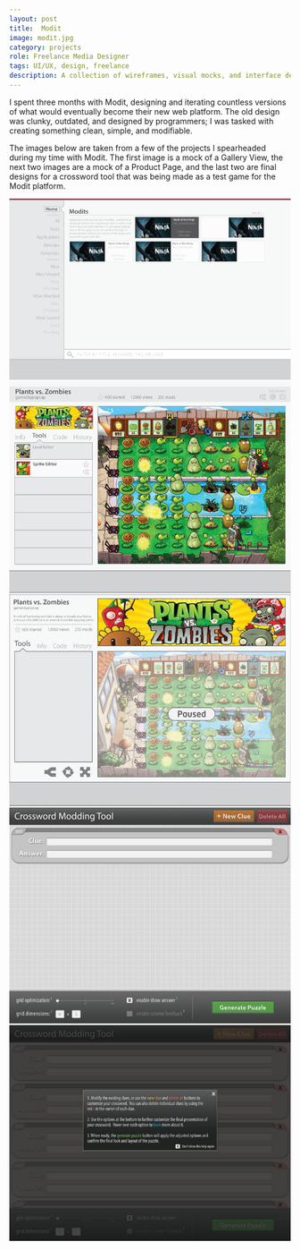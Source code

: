 ```yaml
---
layout: post
title:  Modit
image: modit.jpg
category: projects
role: Freelance Media Designer
tags: UI/UX, design, freelance
description: A collection of wireframes, visual mocks, and interface designs made for use on redeveloping mod.it—a collaborative online programming site.
---
```


I spent three months with Modit, designing and iterating countless versions of what would eventually become their new web platform.  The old design was clunky, outdated, and designed by programmers; I was tasked with creating something clean, simple, and modifiable. 

The images below are taken from a few of the projects I spearheaded during my time with Modit.  The first image is a mock of a Gallery View, the next two images are a mock of a Product Page, and the last two are final designs for a crossword tool that was being made as a test game for the Modit platform.

![modit_image01](/img/modit_image01.jpg)
![modit_image02](/img/modit_image02.jpg)
![modit_image03](/img/modit_image03.jpg)
![modit_image04](/img/modit_image04.jpg)
![modit_image05](/img/modit_image05.jpg)